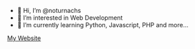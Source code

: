 - 👋 Hi, I’m @noturnachs
- 👀 I’m interested in Web Development
- 🌱 I’m currently learning Python, Javascript, PHP and more...

[My Website](https://danlius.com.ngrok.app/)
<!---
noturnachs/noturnachs is a ✨ special ✨ repository because its `README.md` (this file) appears on your GitHub profile.
You can click the Preview link to take a look at your changes.
--->
